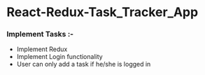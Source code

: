 # React-Redux-Task_Tracker_App
<h3>Implement Tasks :-</h3>
<ul>
  <li>Implement Redux </li>
  <li>Implement Login functionality </li>
  <li>User can only add a task if he/she is logged in </li>
</ul>
